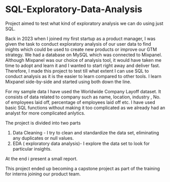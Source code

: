 # SQL-Exploratory-Data-Analysis
Project aimed to test what kind of exploratory analysis we can do using just SQL. 

Back in 2023 when I joined my first startup as a product manager, I was given the task to conduct exploratory analysis of our user data to find inights which could be used to create new products or improve our GTM strategy. We had a database on MySQL which was connected to Mixpanel. Although Mixpanel was our choice of analysis tool, it would have taken me time to adopt and learn it and I wanted to start right away and deliver fast. Therefore, I made this project to test till what extent I can use SQL to conduct analysis as it is the easier to learn compared to other tools. I learn Mixpanel side-by-side and started using both down the line.


For my sample data I have used the Worldwide Company Layoff dataset. It consists of data related to company such as name, location, industry , No. of employees laid off, percentage of employees laid off etc.
I have used basic SQL functions without making it too complicated as we already had an analyst for more complicated anlytics.

The project is divided into two parts
1. Data Cleaning - I try to clean and standardize the data set, eliminating any duplicates or null values.
2. EDA ( exploratory data analysis)- I explore the data set to look for particular insights.

At the end i present a small report.

This project ended up becoming a capstone project as part of the training for interns joining our product team.
